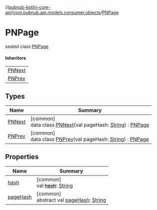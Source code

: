 //[pubnub-kotlin-core-api](../../../index.md)/[com.pubnub.api.models.consumer.objects](../index.md)/[PNPage](index.md)

# PNPage

sealed class [PNPage](index.md)

#### Inheritors

| |
|---|
| [PNNext](-p-n-next/index.md) |
| [PNPrev](-p-n-prev/index.md) |

## Types

| Name | Summary |
|---|---|
| [PNNext](-p-n-next/index.md) | [common]<br>data class [PNNext](-p-n-next/index.md)(val pageHash: [String](https://kotlinlang.org/api/core/kotlin-stdlib/kotlin/-string/index.html)) : [PNPage](index.md) |
| [PNPrev](-p-n-prev/index.md) | [common]<br>data class [PNPrev](-p-n-prev/index.md)(val pageHash: [String](https://kotlinlang.org/api/core/kotlin-stdlib/kotlin/-string/index.html)) : [PNPage](index.md) |

## Properties

| Name | Summary |
|---|---|
| [hash](hash.md) | [common]<br>val [~~hash~~](hash.md): [String](https://kotlinlang.org/api/core/kotlin-stdlib/kotlin/-string/index.html) |
| [pageHash](page-hash.md) | [common]<br>abstract val [pageHash](page-hash.md): [String](https://kotlinlang.org/api/core/kotlin-stdlib/kotlin/-string/index.html) |
